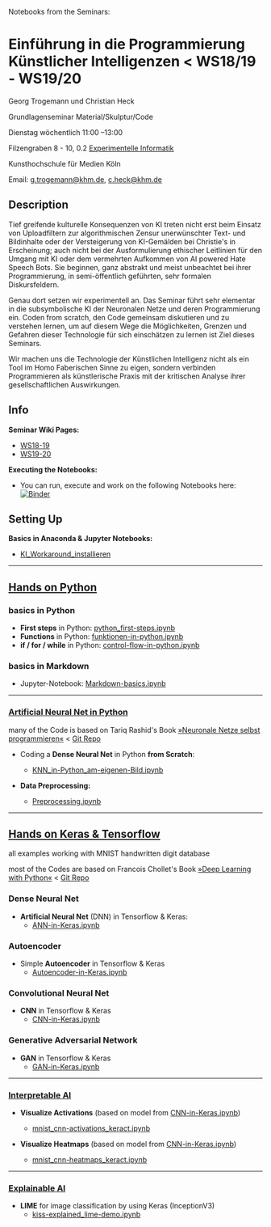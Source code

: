 Notebooks from the Seminars:

# Einführung in die Programmierung Künstlicher Intelligenzen  < WS18/19 - WS19/20

Georg Trogemann und Christian Heck

Grundlagenseminar Material/Skulptur/Code

Dienstag wöchentlich 11:00 –13:00

Filzengraben 8 - 10, 0.2 [Experimentelle Informatik](https://www.khm.de/exMedia_experimentelle_informatik/)

Kunsthochschule für Medien Köln

Email: g.trogemann@khm.de, c.heck@khm.de

## Description

Tief greifende kulturelle Konsequenzen von KI treten nicht erst beim Einsatz von Uploadfiltern zur algorithmischen Zensur unerwünschter Text- und Bildinhalte oder der Versteigerung von KI-Gemälden bei Christie's in Erscheinung; auch nicht bei der Ausformulierung ethischer Leitlinien für den Umgang mit KI oder dem vermehrten Aufkommen von AI powered Hate Speech Bots. Sie beginnen, ganz abstrakt und meist unbeachtet bei ihrer Programmierung, in semi-öffentlich geführten, sehr formalen Diskursfeldern.

Genau dort setzen wir experimentell an. Das Seminar führt sehr elementar in die subsymbolische KI der Neuronalen Netze und deren Programmierung ein. Coden from scratch, den Code gemeinsam diskutieren und zu verstehen lernen, um auf diesem Wege die Möglichkeiten, Grenzen und Gefahren dieser Technologie für sich einschätzen zu lernen ist Ziel dieses Seminars.

Wir machen uns die Technologie der Künstlichen Intelligenz nicht als ein Tool im Homo Faberischen Sinne zu eigen, sondern verbinden Programmieren als künstlerische Praxis mit der kritischen Analyse ihrer gesellschaftlichen Auswirkungen.

## Info 

**Seminar Wiki Pages:**

- [WS18-19](https://exmediawiki.khm.de/exmediawiki/index.php/Einf%C3%BChrung_in_die_Programmierung_k%C3%BCnstlicher_Intelligenzen)
- [WS19-20](https://exmediawiki.khm.de/exmediawiki/index.php/AI@exLabIII)

**Executing the Notebooks:**

- You can run, execute and work on the following Notebooks here: [![Binder](https://mybinder.org/badge_logo.svg)](https://mybinder.org/v2/gh/experimental-informatics/hands-on-artificial-neural-networks/HEAD)

## Setting Up

**Basics in Anaconda & Jupyter Notebooks:**

* [KI_Workaround_installieren](https://exmediawiki.khm.de/exmediawiki/index.php/KI_Workaround_installieren)

---

## [Hands on Python](./01_Hands-on-Python)

### basics in **Python**

* **First steps** in Python: [python_first-steps.ipynb](./01_Hands-on-Python/python_first-steps.ipynb)
* **Functions** in Python: [funktionen-in-python.ipynb](./01_Hands-on-Python/funktionen-in-python.ipynb)
* **if / for / while** in Python: [control-flow-in-python.ipynb](./01_Hands-on-Python/control-flow-in-python.ipynb)

### basics in **Markdown**

* Jupyter-Notebook: [Markdown-basics.ipynb](./01_Hands-on-Python/Markdown-basics.ipynb)

---

### [Artificial Neural Net in Python](./02_ANN-in-Python)

many of the Code is based on Tariq Rashid's Book [»Neuronale Netze selbst programmieren«](https://www.oreilly.com/library/view/neuronale-netze-selbst/9781492064046/) < [Git Repo]( https://github.com/makeyourownneuralnetwork/makeyourownneuralnetwork)

* Coding a **Dense Neural Net** in Python **from Scratch**:
  * [KNN_in-Python_am-eigenen-Bild.ipynb](./02_ANN-in-Python/KNN_in-Python_am-eigenen-Bild.ipynb)

* **Data Preprocessing:**
  * [Preprocessing.ipynb](./02_ANN-in-Python/Preprocessing.ipynb)

---

## [Hands on Keras & Tensorflow](./03_Hands-on-Keras)

all examples working with MNIST handwritten digit database

most of the Codes are based on Francois Chollet's Book [»Deep Learning with Python«](https://www.manning.com/books/deep-learning-with-python) < [Git Repo]( https://github.com/fchollet/deep-learning-with-python-notebooks)

### Dense Neural Net

* **Artificial Neural Net** (DNN) in Tensorflow & Keras:
  * [ANN-in-Keras.ipynb](./03_Hands-on-Keras/ANN-in-Keras.ipynb)

### Autoencoder

* Simple **Autoencoder** in Tensorflow & Keras
  * [Autoencoder-in-Keras.ipynb](./03_Hands-on-Keras/Autoencoder-in-Keras.ipynb)

### Convolutional Neural Net

* **CNN** in Tensorflow & Keras
  * [CNN-in-Keras.ipynb](./03_Hands-on-Keras/CNN-in-Keras.ipynb)

### Generative Adversarial Network

* **GAN** in Tensorflow & Keras
  * [GAN-in-Keras.ipynb](./03_Hands-on-Keras/GAN-in-Keras.ipynb)

---

### [Interpretable AI](./04_InterpretableAI)

* **Visualize Activations** (based on model from [CNN-in-Keras.ipynb](./03_Hands-on-Keras/CNN-in-Keras.ipynb))
  * [mnist_cnn-activations_keract.ipynb](./04_InterpretableAI/mnist_cnn-activations_keract.ipynb)

* **Visualize Heatmaps** (based on model from [CNN-in-Keras.ipynb](./03_Hands-on-Keras/CNN-in-Keras.ipynb))
  * [mnist_cnn-heatmaps_keract.ipynb](./04_InterpretableAI/mnist_cnn-heatmaps_keract.ipynb)

---

### [Explainable AI](./05_ExplainableAI)

* **LIME** for image classification by using Keras (InceptionV3)
  * [kiss-explained_lime-demo.ipynb](./05_ExplainableAI/kiss-explained_lime-demo.ipynb)

  

